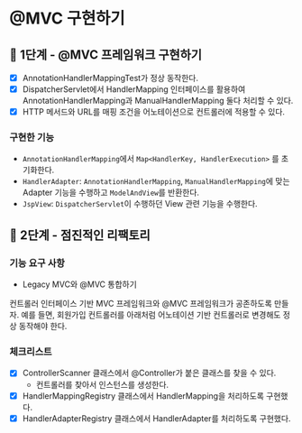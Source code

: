 # @MVC 구현하기

## 🚀 1단계 - @MVC 프레임워크 구현하기

- [X] AnnotationHandlerMappingTest가 정상 동작한다.
- [X] DispatcherServlet에서 HandlerMapping 인터페이스를 활용하여 AnnotationHandlerMapping과 ManualHandlerMapping 둘다 처리할 수 있다.
- [X] HTTP 메서드와 URL를 매핑 조건을 어노테이션으로 컨트롤러에 적용할 수 있다.

### 구현한 기능
- `AnnotationHandlerMapping`에서 `Map<HandlerKey, HandlerExecution>` 를 초기화한다.
- `HandlerAdapter`: `AnnotationHandlerMapping`, `ManualHandlerMapping`에 맞는 Adapter 기능을 수행하고 `ModelAndView`를 반환한다.
- `JspView`: `DispatcherServlet`이 수행하던 View 관련 기능을 수행한다.

## 🚀 2단계 - 점진적인 리팩토리

### 기능 요구 사항
- Legacy MVC와 @MVC 통합하기

컨트롤러 인터페이스 기반 MVC 프레임워크와 @MVC 프레임워크가 공존하도록 만들자.
예를 들면, 회원가입 컨트롤러를 아래처럼 어노테이션 기반 컨트롤러로 변경해도 정상 동작해야 한다.

### 체크리스트

- [x] ControllerScanner 클래스에서 @Controller가 붙은 클래스를 찾을 수 있다.
  - 컨트롤러를 찾아서 인스턴스를 생성한다.
- [x] HandlerMappingRegistry 클래스에서 HandlerMapping을 처리하도록 구현했다.
- [x] HandlerAdapterRegistry 클래스에서 HandlerAdapter를 처리하도록 구현했다.
